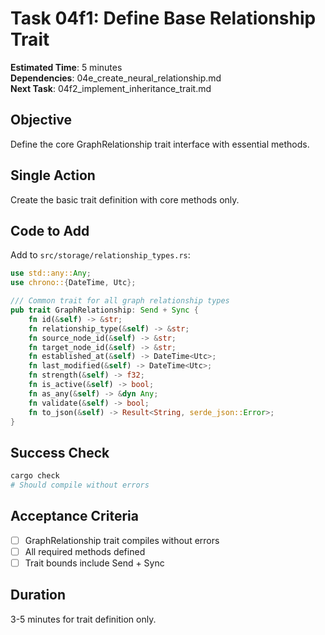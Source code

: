 # Task 04f1: Define Base Relationship Trait

**Estimated Time**: 5 minutes  
**Dependencies**: 04e_create_neural_relationship.md  
**Next Task**: 04f2_implement_inheritance_trait.md  

## Objective
Define the core GraphRelationship trait interface with essential methods.

## Single Action
Create the basic trait definition with core methods only.

## Code to Add
Add to `src/storage/relationship_types.rs`:
```rust
use std::any::Any;
use chrono::{DateTime, Utc};

/// Common trait for all graph relationship types
pub trait GraphRelationship: Send + Sync {
    fn id(&self) -> &str;
    fn relationship_type(&self) -> &str;
    fn source_node_id(&self) -> &str;
    fn target_node_id(&self) -> &str;
    fn established_at(&self) -> DateTime<Utc>;
    fn last_modified(&self) -> DateTime<Utc>;
    fn strength(&self) -> f32;
    fn is_active(&self) -> bool;
    fn as_any(&self) -> &dyn Any;
    fn validate(&self) -> bool;
    fn to_json(&self) -> Result<String, serde_json::Error>;
}
```

## Success Check
```bash
cargo check
# Should compile without errors
```

## Acceptance Criteria
- [ ] GraphRelationship trait compiles without errors
- [ ] All required methods defined
- [ ] Trait bounds include Send + Sync

## Duration
3-5 minutes for trait definition only.
